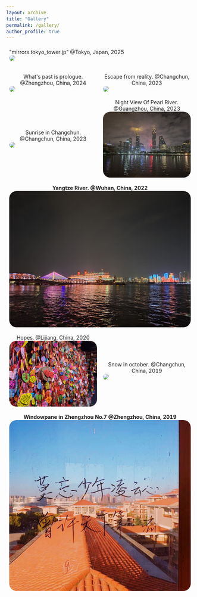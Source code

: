 ```yaml
---
layout: archive
title: "Gallery"
permalink: /gallery/
author_profile: true
---
```


<table style="width:100%;border:0px;border-spacing:0px;border-collapse:separate;margin-right:0;margin-left:0;font-size:1.0em;">
  <tr>
    <td style="padding:8px;width:100%;vertical-align:middle;horizontal-align:middle;border:none;">
    <center>"mirrors.tokyo_tower.jp" @Tokyo, Japan, 2025</center>
      <a href="/images/tokyo_tower_org.png">
      <img src='/images/tokyo_tower_org.png' style="border-radius:20px;">
      </a>
    </td>
    <!-- <td style="padding:8px;width:50%;vertical-align:middle;horizontal-align:middle;border:none;">
    <center>"天空和我的中間。" @Guangzhou, China, 2024</center>
      <a href="/images/sky_with_me.png">
      <img src='/images/sky_with_me.png' style="border-radius:20px;">
      </a>
    </td> -->
  </tr>

<table style="width:100%;border:0px;border-spacing:0px;border-collapse:separate;margin-right:0;margin-left:0;font-size:1.0em;">
  <tr>
    <td style="padding:8px;width:50%;vertical-align:middle;horizontal-align:middle;border:none;">
    <center>What's past is prologue. @Zhengzhou, China, 2024</center>
      <a href="/images/past_and_future.jpg">
      <img src='/images/past_and_future.jpg' style="border-radius:20px;">
      </a>
    </td>
    <td style="padding:8px;width:50%;vertical-align:middle;horizontal-align:middle;border:none;">
    <center>Escape from reality. @Changchun, China, 2023</center>
      <a href="/images/escape.jpg">
      <img src='/images/escape.jpg' style="border-radius:20px;">
      </a>
    </td>
  </tr>

  <tr>
    <td style="padding:8px;width:50%;vertical-align:middle;horizontal-align:middle;border:none;">
    <center>Sunrise in Changchun. @Changchun, China, 2023</center>
      <a href="/images/Sunrise_in_Changchun.jpg">
      <img src='/images/Sunrise_in_Changchun.jpg' style="border-radius:20px;">
      </a>
    </td>
    <td style="padding:8px;width:50%;vertical-align:middle;horizontal-align:middle;border:none;">
    <center>Night View Of Pearl River. @Guangzhou, China, 2023</center>
      <a href="/images/Night_view_of_Pearl_River.jpg">
      <img src='/images/Night_view_of_Pearl_River.jpg' style="border-radius:20px;">
      </a>
    </td>
  </tr>  
  <tr>
    <th colspan="2" style="padding:8px;width:100%;vertical-align:middle;horizontal-align:middle;border:none;">
    <center>Yangtze River. @Wuhan, China, 2022</center>
      <a href="/images/YangtzeRiver.jpg">
      <img src='/images/YangtzeRiver.jpg' style="border-radius:20px;">
      </a>
    </th>
  </tr>
  <tr>
    <td style="padding:8px;width:50%;vertical-align:middle;horizontal-align:middle;border:none;">
    <center>Hopes. @Lijiang, China, 2020</center>
      <a href="/images/lijiang.jpg">
      <img src='/images/lijiang.jpg' style="border-radius:20px;">
      </a>
    </td>
    <td style="padding:8px;width:50%;vertical-align:middle;horizontal-align:middle;border:none;">
    <center>Snow in october. @Changchun, China, 2019</center>
      <a href="/images/snowinoct.jpg">
      <img src='/images/snowinoct.jpg' style="border-radius:20px;">
      </a>
    </td>
  </tr>  
  <tr>
    <th colspan="2" style="padding:8px;width:100%;vertical-align:middle;horizontal-align:middle;border:none;">
    <center>Windowpane in Zhengzhou No.7 @Zhengzhou, China, 2019</center>
      <a href="/images/zz7z.png">
      <img src='/images/zz7z.png' style="border-radius:20px;">
      </a>
    </th>
  </tr>
</table>


